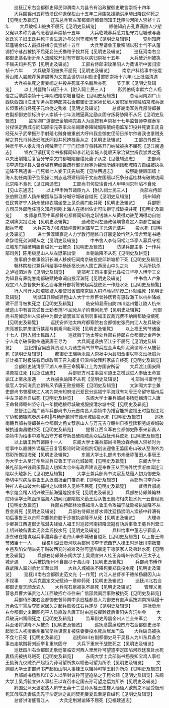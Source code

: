 <!-- { "loadSidebar": true } -->
　　巡抚辽东右佥都御史邱民仰渭南人为县令有治政擢御史敢言崇祯十四年
　　大兵围锦州五将皆溃民仰退保松山十五年二月围急援絶洪承畴出降民仰死之【见明史及辑览】
　　辽东总兵官左军都督府都督同知王廷臣沙河所人崇祯十五年
　　大兵破松山被执不屈死【见明史及辑览】
　　顺徳知府吉孔嘉髙陵人少愬父寃以孝称为县令厯着循声崇祯十五年
　　大兵临城募兵悉力拒守力屈城破与妻张氏次子妇王氏并死子贡生恵迪与父同守城殉节【见明史及辑覧】
　　兖州知府邓藩锡金坛人甫抵任缮守具崇祯十五年
　　大兵至请鲁王散积储以鼓士气不从藩锡拒守巷战被执不屈死妾张氏携稚子投井死【见明史及辑览】
　　巡抚河南右佥都御史髙名衡沂州人流贼攻开封有守御功以病归崇祯十五年
　　大兵破沂州被执不屈夫妇并死节【见明史及辑览】
　　工部右侍郎宋玫莱阳人为蜚语所中罢归崇祯十六年
　　大兵破莱阳被执不屈死【见明史及辑览】
　　南京户科给事中张焜芳山隂人尝疏荐黄道周等为文震孟请防以纠劾史罢职崇祯十六年北上扺临清遇
　　大兵被执死之妻妾闻之并投井死其子名翰后亦死
　　节于家【见明史及辑览】
　　以上封疆殉节诸臣十人【附入祠士民三人】
　　彭武伯杨崇猷六合人杨信之后袭爵崇祯十七年闯贼陷京城自缢死【见明史及辑览】
　　总理河南湖广山西陜西四川江北军务兵部侍郎兼右佥都御史王家祯长垣人罢职家居闯贼陷京城兵据长垣家祯自经死子元炌従之殉难【见明史及辑览】
　　总督畿南军务兵部侍郎兼右副都御史徐标济宁人崇祯十七年流贼逼真定励众固守叛将胁降不从死【见明史及辑览】
　　监军湖广道御史金毓峒完县人为巡按有声崇祯十七年监督师李建泰军分捍保定西城与同知邵宗元等率众杀贼建泰降贼城陷毓峒抱监军印投井死妻王氏自经死从子武举振孙手射殪七贼身被重创大呼曰我金御史侄前日杀尔帅者我也羣贼支解之其兄肖孙及妇陈氏同投井死婢桂香从之【见明史及辑览】
　　工部员外郎王钟彦华亭人孝友清介闯贼至守广宁门灯燎守将韩某开门纳贼被执不屈死【见江南通志】
　　锦衣卫镇抚司佥书指挥同知李若琏新城人徙顺天掌治狱尝辨袁崇焕之寃以失出削籍后复官分守崇文门都城陷自缢死妻子从之【见畿辅通志】
　　吏部尚书李遇知洋县人督仓埸有劳绩尝疏荐邹元标等为魏珰所嫉削籍都城陷方自缢被执执迫降不屈遇害一门死者七人妾王氏先缢死【见陜西通志】
　　按察副使顾国缙上海人初任南国子监丞操江刘志选将建珰祠于文庙左国缙以死争分巡桂林有破贼功闻北京陷不食死【见江南通志】
　　工部尚书何应瑞曹州人甲申闻京师陷不食死【见山东通志】
　　以上甲申殉节诸臣九人【附入祠士民三人】
　　兵部左侍郎张伯鲸江都人扬州被围与当事分城守城破自缢死【见明史及辑览】
　　扬州知府任民育济宁人扬州破绯衣端坐堂上见杀阖门赴井死【见明史及辑览】
　　兵部职方司员外郎陞任遵义知府何刚上海人在扬州佐史可法拒守城破投井死【见明史及辑览】
　　水师总兵官中军都督府都督同知翁之琪钱塘人从黄得功驻芜湖得功自刎之琪痛哭投江死【见明史及辑覧】
　　通政使司左通政侯峒曾嘉定人南都亡里居起兵守城
　　大兵来攻力竭城破峒曽拜家庙挈二子元演元洁并
　　投水死【见明史及辑览】
　　进士黄淳耀嘉定人力学敦行闇修自好嘉定破忾然入僧舍索笔书絶命辞缢死弟渊耀从之【见明史及辑览】
　　中书舍人李待问松江华亭人募兵守松江城东门城破朝服自缢死一云被杀【见明史及辑览】
　　防谋兵部主事【一作兵部司务】陈用极昆山人从左懋第出使
　　本朝谕降不从死【见明史及軿览】
　　詹事府少詹事徐汧长洲人移疾归闻南京破投虎邱新塘桥下死【见明史及辑览】
　　翰林院检讨兼兵科给事中杨廷枢长洲人国亡遁居山中久之为
　　大兵所执杀之泸墟泗洲寺【见明史及辑览】
　　吏部考工司主事夏允彞松江华亭人博学工文为知县有亷能誉南都破赋絶命词自投深渊死【见明史及辑览】
　　中书舍人卢象观宜兴人总督象升弟乙酉与象升部将陈安起兵战败死一作赴水死【见明史及辑覧】
　　行人司行人陆培钱塘人奉使归省值南京破入桐坞岭以防授二仆就缢死【见明史及辑覧】
　　钱塘知县顾咸建昆山人大学士鼎臣曾孙居官有恵政潞王以杭州降咸建不屈寻被执死之【见明史及辑覧】
　　临安知县唐自防四川达州籍江陵人杭州破逃山中有言其受鲁王勅者捕不屈死从子阶豫同死节【见明史及辑覧】
　　刑部尚书髙倬忠州人崇祯中为御史请罢监军省刑罚事福王议裁冗费不纳南都破投缳死【见明史及辑覧】
　　巡抚安庐池太四府都察院右佥都御史张亮内江人左兵破安庆亮被执梦庚北行挟亮与俱乗间赴河死【见明史及辑覧】
　　以上福王殉节诸臣十七人【附入祠士民四人】
　　巡抚徽宁池太等处兵部右侍郎右佥都御史金声休宁人南京破保徽州通表唐王寻为
　　大兵间道袭执至江宁不屈死【见明史及辑览】
　　监纪推官吴应箕贵池人为诸生尚气节举兵应金声屯师泥湾谕降不从被获死【见明史及辑览】
　　都御史王瑞柟永嘉人崇祯中为襄阳佥事以熊文灿抚贼为非计福王时极陈有司虐政唐王召入闽复归温州破拜辞家庙自经死【见明史及辑览】
　　佥都御史陆清原平湖人奉唐王命犒军江上为方国安所留
　　大兵渡江国安降清原投江死【见浙江通志】
　　兵部职方司主事监军道王之栻武进人奉唐王命宣谕江上至永康遇
　　大兵被执谕降不从死【见明史及辑览】
　　礼部尚书曹学佺侯官人学问淹贯立朝有风节唐王败投缳死【见明史及辑览】
　　文渊阁大学士兼吏部尚书曽樱峡江人初为常州知府洁己爱民分巡福宁平海冦有功唐王命留守福州后中左卫被兵自缢死【见明史及軿览】
　　东阁大学士兼兵部尚书杨廷麟清江人唐王命督师赣州坚守几一年援絶粮尽城破戎服投清水塘中死【见明史及辑览】
　　总督江西湖广诸军兵部尚书万元吉南昌人崇祯中为推官能捕盗福王时监视江北军协和诸镇陈奏悉中时与杨廷麟同守赣州城破投水死【见明史及辑览】
　　巡抚南赣兵部右侍郎兼右佥都御史杨文荐京山人与万元吉守赣州日夜登陴积劳成疾城破被执送南昌絶粒死【见明史及辑览】
　　提督江西义军右佥都御史陈泰来新昌人崇祯中为给事中累陈战守方畧守新昌破闯贼余众后战抚州兵败死【见明史及辑览】
　　以上唐王殉节诸臣十一人
　　东阁大学士兼兵部尚书熊汝霖余姚人崇祯时为给事中以直諌外谪福王召复官极论时政词指剀切创议迎鲁王监国舟山破从至海外为郑彩所憾投海死【见明史及辑覧】
　　东阁大学士礼部尚书朱继祚莆田人事唐王为大学士从至汀州后举兵应鲁王守兴化城破死【见明史及辑覧】
　　东阁大学士兼礼部尚书钱肃乐鄞县人初知太仓州有政声建议迎奉鲁王从至海外忧愤呕血闻连江陷以头触牀死【见明史及辑覧】
　　大学士兼兵部尚书沈宸荃慈谿人初为御史条奏切中时病后事鲁王从泛海抵金门覆舟死【见明史及辑览】
　　兵部尚书李向中钟祥人舟山破大帅捕得之以缞经入见终不屈死【见明史及辑覧】
　　督师兵部尚书余煌会稽人绍兴破王航海遁煌投水死【见明史及辑览】
　　兵部左侍郎兼翰林院侍读学士陈函煇临海人初闻北都陷倡义勤王后从鲁王航海相失投水死一云自经死【见明史及辑览】
　　兵部右侍郎林汝翥福清人鲁王令攻福宁战败被执谕降不从吞金屑死【见明史及辑览】
　　兵部右侍郎总督水师沈廷扬崇明人崇祯中转漕有功后事鲁王以舟师次鹿苑舟胶于沙被执谕降不从死【见明史及辑览】
　　大理寺少卿兼江西道御史陈潜夫钱塘人福王时巡按河南招降流冦有功后事鲁王募兵列营江上绍兴破偕妻孟氏妾孟氏投水死【见明史及辑览】
　　兵科给事中董志宁鄞县人浙东破在籍谋起兵事泄弃妻子走舟山辛夘城破自缢死【见明史及辑览】以上鲁王殉节诸臣十一人
　　经畧川湖云贵河陜兵部尚书李干徳西充人桂王时巡抚川南抵蜀乡邑及陷父明举先于贼破西充时被难及孙可望陷嘉定干徳驱家人及弟赴水死【见明史及辑覧】
　　兵部右侍郎兼东阁大学士吴炳宜兴人桂王奔靖州令炳从王太子走城步遇
　　大兵被执衡州不食自尽于湘山寺【见明史及辑覧】
　　兵部尚书傅作霖武陵人监刘承允军至武冈
　　大兵入城被执不降死妾郑氏投水死【见明史及辑览】
　　廵抚川南右佥都御史范文光【一作荒】内江人总督李干徳杀杨展因入山不视事
　　大兵克嘉定文光赋诗一章仰药死【见明史及辑览】
　　巡抚川北右佥都御史詹天顔龙岩人
　　大兵克石泉被执不屈死【见明史及辑览】
　　管理义勇营总兵曹大镐贵池人江西破招亡卒往来广信邵武间后事败被执死【见明史及辑览】
　　兵部侍郎兼右佥都御史督师闗中余应桂都昌人为御史有直声巡按湖南捐赎锾十万余佐军需后夺职家居久之起兵败殁江右兵遂尽【见明史及辑览】
　　巡抚贵州右佥都御史米夀图宛平人质直敢言唐王时由巡按擢黔抚后贵阳失奔沅州会
　　大兵破沅州夀圗死之【见明史及辑览】
　　监军御史周震全州人监全州军会
　　大兵至诸将谋降不从被杀【见明史及辑览】
　　巡抚髙雷亷琼四府右佥都御史张孝起吴江人初授亷州推官举兵谋恢复被获妻妾投水死后居龙门岛
　　大兵破岛被执不食七日死【见明史及辑览】
　　巡抚四川右副都御史马干吴县人为川东兵备佥事击走献贼将刘廷举复重庆固守
　　大兵下重庆干战败死之【见明史及辑览】
　　巡抚四川右佥都御史耿廷箓临安河西人里居孙可望遣李定国陷河西廷箓赴水死妻杨氏被执骂贼死【见明史及辑览】
　　东阁大学士兵部尚书杨畏知宝鸡人事桂王劾贺九仪贼杀严起恒为孙可望所执以帻击可望为所杀【见明史及辑览】
　　文渊阁大学士吏部尚书严起恒山阴人事桂王以阻孙可望王封为所杀【见明史及辑览】
　　兵部尚书杨鼎和江安人以阻封议孙可望追杀之于昆仑闗【见明史及辑览】东阁大学士吴贞毓宜兴人事桂王以谋召李定国去孙可望之偪为所杀【见明史及辑览】
　　黔国公沐天波定逺人黔宁王英十二世孙从桂王由榔入缅缅人欲刦之不屈受极刑死其母陈氏妻焦氏先于沙定洲之乱同焚死妾夏氏至是自缢死【见明史及辑览】
　　总督洪淯鳌晋江人
　　大兵定荆湘谕降不屈死【见福建通志】
